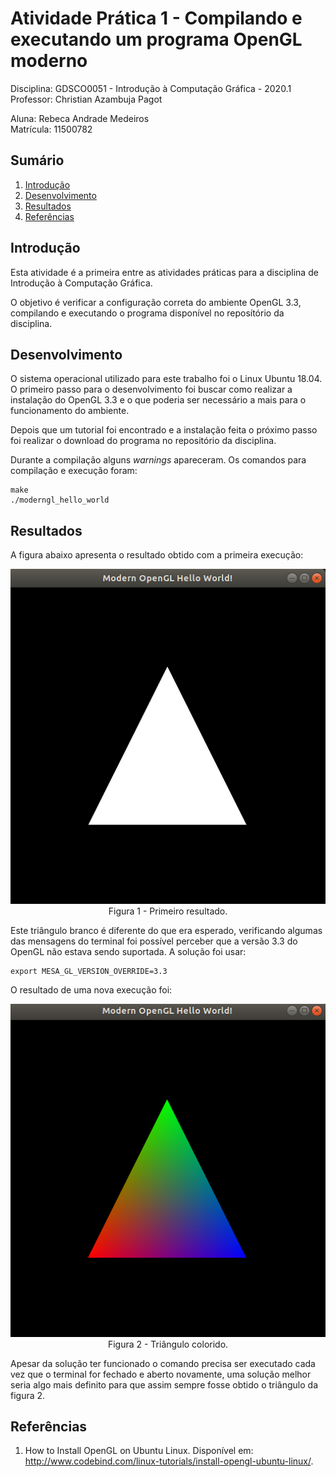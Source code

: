 # Atividade Prática 1 - Compilando e executando um programa OpenGL moderno

Disciplina: GDSCO0051 - Introdução à Computação Gráfica - 2020.1 <br />
Professor: Christian Azambuja Pagot

Aluna: Rebeca Andrade Medeiros <br />
Matrícula: 11500782

## Sumário

1. [Introdução](https://github.com/rebecamedeiros/icg/blob/main/Atividade_1/Atividade_1.md#introdu%C3%A7%C3%A3o)
2. [Desenvolvimento](https://github.com/rebecamedeiros/icg/blob/main/Atividade_1/Atividade_1.md#desenvolvimento)
3. [Resultados](https://github.com/rebecamedeiros/icg/blob/main/Atividade_1/Atividade_1.md#resultados)
4. [Referências](https://github.com/rebecamedeiros/icg/blob/main/Atividade_1/Atividade_1.md#refer%C3%AAncias-bibliogr%C3%A1ficas)

## Introdução

Esta atividade é a primeira entre as atividades práticas para a disciplina de Introdução à Computação Gráfica. <br />

O objetivo é verificar a configuração correta do ambiente OpenGL 3.3, compilando e executando o programa disponível no reposítório da disciplina. <br />

## Desenvolvimento 

O sistema operacional utilizado para este trabalho foi o Linux Ubuntu 18.04. O primeiro passo para o desenvolvimento foi buscar como realizar a instalação do OpenGL 3.3 e o que poderia ser necessário a mais para o funcionamento do ambiente. <br/>

Depois que um tutorial foi encontrado e a instalação feita o próximo passo foi realizar o download do programa no repositório da disciplina. <br />

Durante a compilação alguns *warnings* apareceram. Os comandos para compilação e execução foram:

```
make
./moderngl_hello_world 
```

## Resultados

A figura abaixo apresenta o resultado obtido com a primeira execução:

<p align="center">
  <img src="https://raw.githubusercontent.com/rebecamedeiros/icg/main/Atividade_1/Figuras/figura1.png" /> <br />
  Figura 1 - Primeiro resultado.
</p>

Este triângulo branco é diferente do que era esperado, verificando algumas das mensagens do terminal foi possível perceber que a versão 3.3 do OpenGL não estava sendo suportada. A solução foi usar:
```
export MESA_GL_VERSION_OVERRIDE=3.3
```
O resultado de uma nova execução foi:

<p align="center">
  <img src="https://raw.githubusercontent.com/rebecamedeiros/icg/main/Atividade_1/Figuras/figura2.png" /> <br />
  Figura 2 - Triângulo colorido.
</p>

Apesar da solução ter funcionado o comando precisa ser executado cada vez que o terminal for fechado e aberto novamente, uma solução melhor seria algo mais definito para que assim sempre fosse obtido o triângulo da figura 2. 

## Referências
1. How to Install OpenGL on Ubuntu Linux. Disponível em: <http://www.codebind.com/linux-tutorials/install-opengl-ubuntu-linux/>.
